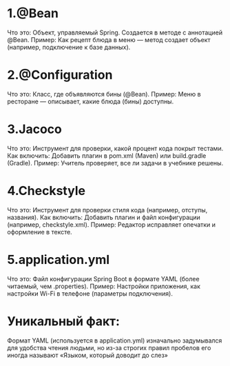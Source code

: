 # 1.@Bean
Что это: Объект, управляемый Spring. Создается в методе с аннотацией @Bean.
Пример: Как рецепт блюда в меню — метод создает объект (например, подключение к базе данных).

# 2.@Configuration
Что это: Класс, где объявляются бины (@Bean).
Пример: Меню в ресторане — описывает, какие блюда (бины) доступны.

# 3.Jacoco
Что это: Инструмент для проверки, какой процент кода покрыт тестами.
Как включить: Добавить плагин в pom.xml (Maven) или build.gradle (Gradle).
Пример: Учитель проверяет, все ли задачи в учебнике решены.

# 4.Checkstyle
Что это: Инструмент для проверки стиля кода (например, отступы, названия).
Как включить: Добавить плагин и файл конфигурации (например, checkstyle.xml).
Пример: Редактор исправляет опечатки и оформление в тексте.

# 5.application.yml
Что это: Файл конфигурации Spring Boot в формате YAML (более читаемый, чем .properties).
Пример: Настройки приложения, как настройки Wi-Fi в телефоне (параметры подключения).

# Уникальный факт:
Формат YAML (используется в application.yml) изначально задумывался для удобства чтения людьми, но из-за строгих правил пробелов его иногда называют «Языком, который доводит до слез» 
